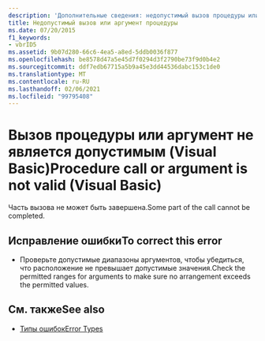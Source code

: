 ```yaml
---
description: 'Дополнительные сведения: недопустимый вызов процедуры или аргумент (Visual Basic)'
title: Недопустимый вызов или аргумент процедуры
ms.date: 07/20/2015
f1_keywords:
- vbrID5
ms.assetid: 9b07d280-66c6-4ea5-a8ed-5ddb0036f877
ms.openlocfilehash: be8578d47a5e45d7f0294d3f2790be73f9d0b4e2
ms.sourcegitcommit: ddf7edb67715a5b9a45e3dd44536dabc153c1de0
ms.translationtype: MT
ms.contentlocale: ru-RU
ms.lasthandoff: 02/06/2021
ms.locfileid: "99795408"
---
```

# <a name="procedure-call-or-argument-is-not-valid-visual-basic"></a><span data-ttu-id="d10ed-103">Вызов процедуры или аргумент не является допустимым (Visual Basic)</span><span class="sxs-lookup"><span data-stu-id="d10ed-103">Procedure call or argument is not valid (Visual Basic)</span></span>

<span data-ttu-id="d10ed-104">Часть вызова не может быть завершена.</span><span class="sxs-lookup"><span data-stu-id="d10ed-104">Some part of the call cannot be completed.</span></span>  
  
## <a name="to-correct-this-error"></a><span data-ttu-id="d10ed-105">Исправление ошибки</span><span class="sxs-lookup"><span data-stu-id="d10ed-105">To correct this error</span></span>  
  
- <span data-ttu-id="d10ed-106">Проверьте допустимые диапазоны аргументов, чтобы убедиться, что расположение не превышает допустимые значения.</span><span class="sxs-lookup"><span data-stu-id="d10ed-106">Check the permitted ranges for arguments to make sure no arrangement exceeds the permitted values.</span></span>  
  
## <a name="see-also"></a><span data-ttu-id="d10ed-107">См. также</span><span class="sxs-lookup"><span data-stu-id="d10ed-107">See also</span></span>

- [<span data-ttu-id="d10ed-108">Типы ошибок</span><span class="sxs-lookup"><span data-stu-id="d10ed-108">Error Types</span></span>](../../programming-guide/language-features/error-types.md)
